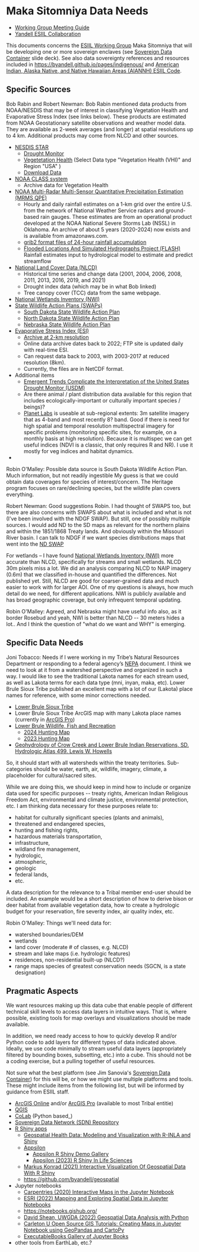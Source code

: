 # Maka Sitomniya Data Needs

- [Working Group Meeting Guide](https://docs.google.com/document/d/18MbLJbLDno1qh5qvqi0EycdghHa8GYWC884N5MN8S4s)
- [Yandell ESIIL Collaboration](https://byandell.github.io/ESIIL/)

This documents concerns the [ESIIL Working Group](https://esiil.org/working-groups) Maka Sitomniya that will be developing one or more sovereign enclaves (see [Sovereign Data Container](https://docs.google.com/presentation/d/1BtWngp1C28JHeSRx7v7Scp91InKcxygz6aAjOpVLGbk) slide deck). See also data sovereignty references and resources included in <https://byandell.github.io/pages/indigenous/>
and
[American Indian, Alaska Native, and Native Hawaiian Areas (AIANNH) ESIIL Code](https://github.com/byandell/geospatial/blob/main/Alaska.Rmd).

## Specific Sources

Bob Rabin and Robert Newman: Bob Rabin mentioned data products from NOAA/NESDIS that may be of interest in classifying Vegetation Health and Evaporative Stress Index (see links below). These products are estimated from NOAA Geostationary satellite observations and weather model data. They are available as 2-week averages (and longer) at spatial resolutions up to 4 km. Additional products may come from NLCD and other sources.

-   [NESDIS STAR](https://www.nesdis.noaa.gov/)
    -   [Drought Monitor](https://www.star.nesdis.noaa.gov/smcd/emb/droughtMon/products_droughtMon.php)
    -   [Vegetetation Health](https://www.star.nesdis.noaa.gov/smcd/emb/vci/VH/vh_browse.php) (Select Data type "Vegetation Health (VHI)" and Region "USA" )
    -   [Download Data](https://www.star.nesdis.noaa.gov/smcd/emb/vci/VH/vh_ftp.php)
-   [NOAA CLASS system](https://www.aev.class.noaa.gov/saa/products/welcome)
    -   Archive data for Vegetation Health
-   [NOAA Multi-Radar Multi-Sensor Quantitative Precipitation Estimation (MRMS QPE)](https://inside.nssl.noaa.gov/mrms/)
    -   Hourly and daily rainfall estimates on a 1-km grid over the entire U.S. from the network of National Weather Service radars and ground-based rain gauges. 
These estimates are from an operational product developed at the NOAA National Severe Storms Lab (NSSL) in Oklahoma. An archive of about 5 years (2020-2024) now exists and is available from amazonaws.com.
    -   [grib2 format files of 24-hour rainfall accumulation](https://noaa-mrms-pds.s3.amazonaws.com/index.html#CONUS/MultiSensor_QPE_24H_Pass2_00.00/)
    -   [Flooded Locations And Simulated Hydrographs Project (FLASH)](https://inside.nssl.noaa.gov/flash/)  Rainfall estimates input to hydrological model to estimate and predict streamflow
-   [National Land Cover Data (NLCD)](https://www.mrlc.gov/)
    -   Historical time series and change data (2001, 2004, 2006, 2008, 2011, 2013, 2016, 2019, and 2021)
    -   Drought index data (which may be in what Bob linked)
    -   Tree canopy cover (TCC) data from the same webpage.
-   [National Wetlands Inventory (NWI)](https://www.fws.gov/program/national-wetlands-inventory)
-   [State Wildlife Action Plans (SWAPs)](https://www.fishwildlife.org/afwa-informs/state-wildlife-action-plans)
    -   [South Dakota State Wildlife Action Plan](https://gfp.sd.gov/wildlife-action-plan/)
    -   [North Dakota State Wildlife Action Plan](https://gf.nd.gov/wildlife/swap)
    -   [Nebraska State Wildlife Action Plan](https://digitalcommons.unl.edu/nebgamepubs/131/)
- [Evaporative Stress Index (ESI)](https://www.star.nesdis.noaa.gov/smcd/emb/droughtMon/products_droughtMon.php)
    -   [Archive at 2-km resolution](ftp://ftp.star.nesdis.noaa.gov/pub/smcd/emb/lfang/GETD_STEMS)
    -   Online data archive dates back to 2022; FTP site is updated daily with real-time ESI. 
    -   Can request data back to 2003, with 2003-2017 at reduced resolution (8km).
    -   Currently, the files are in NetCDF format.
-   Additional items
    -   [Emergent Trends Complicate the Interpretation of the United States Drought Monitor (USDM)](https://doi.org/10.1029/2023AV001070)
    -   Are there animal / plant distribution data available for this region that includes ecologically-important or culturally important species / beings)?
    -   [Planet Labs](https://www.planet.com/) is useable at sub-regional extents: 3m satellite imagery that as 4-band and most recently 8? band. Good if there is need for high spatial and temporal resolution multispectral imagery for specific problems (monitoring specific sites, for example, on a monthly basis at high resolution). Because it is multispec we can get useful indices (NDVI is a classic, that only requires R and NR). I use it mostly for veg indices and habitat dynamics.
- 

Robin O'Malley: Possible data source is South Dakota Wildlife Action Plan. Much information, but not readily ingestible My guess is that we could obtain data coverages for species of interest/concern. The Heritage program focuses on rare/declining species, but the wildlife plan covers everything.

Robert Newman: Good suggestions Robin. I had thought of SWAPS too, but there are also concerns with SWAPS about what is included and what is not (I’ve been involved with the NDGF SWAP). But still, one of possibly multiple sources. I would add ND to the SD maps as relevant for the northern plains and within the 1851/1868 Treaty lands. And obviously within the Missouri River basin. I can talk to NDGF if we want species distributions maps that went into the [ND SWAP](https://gf.nd.gov/wildlife/swap)

For wetlands – I have found [National Wetlands Inventory (NWI)](https://www.fws.gov/program/national-wetlands-inventory) more accurate than NLCD, specifically for streams and small wetlands. NLCD 30m pixels miss a lot. We did an analysis comparing NLCD to NAIP imagery (0.6m) that we classified in-house and quantified the differences. Not published yet. Still, NLCD are good for coarser-grained data and much easier to work with for larger AOI. One of my questions is always, how much detail do we need, for different applications. NWI is publicly available and has broad geographic coverage, but only infrequent temporal updating.

Robin O'Malley: Agreed, and Nebraska might have useful info also, as it border Rosebud and yeah, NWI is better than NLCD -- 30 meters hides a lot.. And I think the question of "what do we want and WHY" is emerging.

## Specific Data Needs

Joni Tobacco: Needs if I were working in my Tribe’s Natural Resources Department or responding to a federal agency’s [NEPA](https://www.epa.gov/nepa) document. I think we need to look at it from a watershed perspective and organized in such a way. I would like to see the traditional Lakota names for each stream used, as well as Lakota terms for each data type (mni, inyan, maka, etc). Lower Brule Sioux Tribe published an excellent map with a lot of our (Lakota) place names for reference, with some minor corrections needed.

- [Lower Brule Sioux Tribe](https://www.lowerbrulesiouxtribe.com/)
- Lower Brule Sioux Tribe ArcGIS map with many Lakota place names (currently in [ArcGIS Pro](https://www.esri.com/en-us/arcgis/products/arcgis-pro/))
- [Lower Brule Wildlife, Fish and Recreation](https://lowerbrulewildlife.com/)
  + [2024 Hunting Map](https://www.lowerbrulewildlife.com/image/cache/Lower_Brule_2024_Map_24.5x17.75_folded_to_4.4375_BGPRINT_2_.pdf)
  + [2023 Hunting Map](https://lowerbrulewildlife.com/image/cache/23Map_Complete_Final.pdf)
- [Geohydrology of Crow Creek and Lower Brule Indian Reservations, SD. Hydrologic Atlas 499. Lewis W. Howells](https://doi.org/10.3133/ha499)

So, it should start with all watersheds within the treaty territories. Sub-categories should be water, earth, air, wildlife, imagery, climate, a placeholder for cultural/sacred sites.

While we are doing this, we should keep in mind how to include or organize data used for specific purposes -- treaty rights, American Indian Religious Freedom Act, environmental and climate justice, environmental protection, etc. I am thinking data necessary for these purposes relate to:

-   habitat for culturally significant species (plants and animals),
-   threatened and endangered species,
-   hunting and fishing rights,
-   hazardous materials transportation,
-   infrastructure,
-   wildland fire management,
-   hydrologic,
-   atmospheric,
-   geologic
-   federal lands,
-   etc.

A data description for the relevance to a Tribal member end-user should be included. An example would be a short description of how to derive bison or deer habitat from available vegetation data, how to create a hydrologic budget for your reservation, fire severity index, air quality index, etc.

Robin O'Malley: Things we'll need data for:

-   watershed boundaries/DEM
-   wetlands
-   land cover (moderate \# of classes, e.g. NLCD)
-   stream and lake maps (i.e. hydrologic features)
-   residences, non-residential built-up (NLCD?)
-   range maps species of greatest conservation needs (SGCN, is a state designation)

## Pragmatic Aspects

We want resources making up this data cube that enable people of different technical skill levels to access data layers in intuitive ways. That is, where possible, existing tools for map overlays and visualizations should be made available.

In addition, we need ready access to how to quickly develop R and/or Python code to add layers for different types of data indicated above. Ideally, we use code minimally to stream useful data layers (appropriately filtered by bounding boxes, subsetting, etc.) into a cube. This should not be a coding exercise, but a pulling together of useful resources.

Not sure what the best platform (see Jim Sanovia's
[Sovereign Data Container](https://docs.google.com/presentation/d/1BtWngp1C28JHeSRx7v7Scp91InKcxygz6aAjOpVLGbk))
for this will be, or how we might use multiple platforms and tools. These might include items from the following list, but will be informed by guidance from ESIIL staff.

- [ArcGIS Online](https://www.arcgis.com/) and/or
[ArcGIS Pro](https://www.esri.com/en-us/arcgis/products/arcgis-pro/)
(available to most Tribal entitie)
- [QGIS](https://qgis.org/en/site/)
- [CoLab](https://colab.research.google.com/) (Python based_)
- [Sovereign Data Network (SDN) Repository](https://sdn.ramadda.org)
- [R Shiny apps](https://shiny.posit.co/r/gallery/)
  - [Geospatial Health Data: Modeling and Visualization with R-INLA and Shiny](https://www.paulamoraga.com/book-geospatial/)
  - [Appsilon](https://github.com/Appsilon/)
    - [Appsilon R Shiny Demo Gallery](https://www.appsilon.com/shiny-demo-gallery)
    - [Appsilon (2023) R Shiny In Life Sciences](https://www.appsilon.com/post/r-shiny-in-life-sciences-examples)
  - [Markus Konrad (2021) Interactive Visualization Of Geospatial Data With R Shiny](https://datascience.blog.wzb.eu/2021/04/16/interactive-visualization-of-geospatial-data-with-r-shiny/)
  - <https://github.com/byandell/geospatial>
- Jupyter notebooks
  - [Carpentries (2020) Interactive Maps in the Jupyter Notebook](https://carpentries-incubator.github.io/jupyter_maps/)
  - [ESRI (2022) Mapping and Exploring Spatial Data in Jupyter Notebooks](https://mediaspace.esri.com/media/t/1_cblsugue/238781903)
  - <https://notebooks.gishub.org/>
  - [David Shean, UWGDA (2022) Geospatial Data Analysis with Python](https://uwgda-jupyterbook.readthedocs.io/en/latest/intro.html)
  - [Carleton U Open Source GIS Tutorials: Creating Maps in Jupyter Notebook using GeoPandas and CartoPy](https://dges.carleton.ca/CUOSGwiki/index.php/Creating_Maps_in_Jupyter_Notebook_using_GeoPandas_and_CartoPy)
  - [ExecutableBooks Gallery of Jupyter Books](https://executablebooks.org/en/latest/gallery/)
- other tools from EarthLab, etc.?

